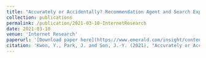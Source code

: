 ```yaml
---
title: "Accurately or Accidentally? Recommendation Agent and Search Experience in Over-the-top (OTT) Services"
collection: publications
permalink: /publication/2021-03-10-InternetResearch
date: 2021-03-10
venue: 'Internet Research'
paperurl: '[Download paper here](https://www.emerald.com/insight/content/doi/10.1108/INTR-03-2020-0127/full/html)'
citation: 'Kwon, Y., Park, J. and Son, J.-Y. (2021), "Accurately or Accidentally? Recommendation Agent and Search Experience in Over-the-top (OTT) Services", Internet Research, Vol. 31 No. 2, pp. 562-586. https://doi.org/10.1108/INTR-03-2020-0127'
---
```



